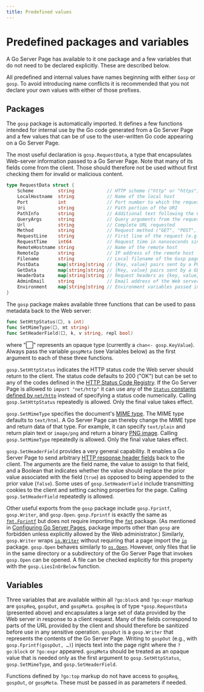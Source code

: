 ```yaml
---
title: Predefined values
---
```


Predefined packages and variables
=================================

A Go Server Page has available to it one package and a few variables that do not need to be declared explicitly.  These are described below.

All predefined and internal values have names beginning with either `Gosp` or `gosp`.  To avoid introducing name conflicts it is recommended that you not declare your own values with either of those prefixes.

Packages
--------

The `gosp` package is automatically imported.  It defines a few functions intended for internal use by the Go code generated from a Go Server Page and a few values that can be of use to the user-written Go code appearing on a Go Server Page.

The most useful declaration is `gosp.RequestData`, a type that encapsulates Web-server information passed to a Go Server Page.  Note that many of its fields come from the client.  Those should therefore not be used without first checking them for invalid or malicious content.
```go
type RequestData struct {
	Scheme         string            // HTTP scheme ("http" or "https")
	LocalHostname  string            // Name of the local host
	Port           int               // Port number to which the request was issued
	Uri            string            // Path portion of the URI
	PathInfo       string            // Additional text following the Gosp filename
	QueryArgs      string            // Query arguments from the request
	Url            string            // Complete URL requested
	Method         string            // Request method ("GET", "POST", etc.)
	RequestLine    string            // First line of the request (e.g., "GET / HTTP/1.1")
	RequestTime    int64             // Request time in nanoseconds since the Unix epoch
	RemoteHostname string            // Name of the remote host
	RemoteIp       string            // IP address of the remote host
	Filename       string            // Local filename of the Gosp page
	PostData       map[string]string // {Key, value} pairs sent by a POST request
	GetData        map[string]string // {Key, value} pairs sent by a GET request (parsed version of QueryArgs)
	HeaderData     map[string]string // Request headers as {key, value} pairs
	AdminEmail     string            // Email address of the Web server administrator
	Environment    map[string]string // Environment variables passed in from the server
}
```

The `gosp` package makes available three functions that can be used to pass metadata back to the Web server:
```go
func SetHttpStatus(⬜, s int)
func SetMimeType(⬜, mt string)
func SetHeaderField(⬜, k, v string, repl bool)
```
where "⬜" represents an opaque type (currently a `chan<- gosp.KeyValue`).  Always pass the variable `gospMeta` (see Variables below) as the first argument to each of these three functions.

`gosp.SetHttpStatus` indicates the HTTP status code the Web server should return to the client.  The status code defaults to 200 ("OK") but can be set to any of the codes defined in the [HTTP Status Code Registry](https://www.iana.org/assignments/http-status-codes/http-status-codes.xhtml).  If the Go Server Page is allowed to `import "net/http"` it can use any of the [`Status` constants defined by `net/http`](https://golang.org/pkg/net/http/#pkg-constants) instead of specifying a status code numerically.  Calling `gosp.SetHttpStatus` repeatedly is allowed.  Only the final value takes effect.

`gosp.SetMimeType` specifies the document's [MIME type](https://en.wikipedia.org/wiki/Media_type).  The MIME type defaults to `text/html`.  A Go Server Page can thereby change the MIME type and return data of that type.  For example, it can specify `text/plain` and return plain text or `image/png` and return a binary [PNG image](https://en.wikipedia.org/wiki/Portable_Network_Graphics).  Calling `gosp.SetMimeType` repeatedly is allowed.  Only the final value takes effect.

`gosp.SetHeaderField` provides a very general capability.  It enables a Go Server Page to send arbitrary [HTTP response header fields](https://en.wikipedia.org/wiki/List_of_HTTP_header_fields#Standard_response_fields) back to the client.  The arguments are the field name, the value to assign to that field, and a Boolean that indicates whether the value should replace the prior value associated with the field (`true`) as opposed to being appended to the prior value (`false`).  Some uses of `gosp.SetHeaderField` include transmitting cookies to the client and setting caching properties for the page.  Calling `gosp.SetHeaderField` repeatedly is allowed.

Other useful exports from the `gosp` package include `gosp.Fprintf`, `gosp.Writer`, and `gosp.Open`.  `gosp.Fprintf` is exactly the same as [`fmt.Fprintf`](https://golang.org/pkg/fmt/#Fprintf) but does not require importing the [`fmt`](https://golang.org/pkg/fmt) package.  (As mentioned in [Configuring Go Server Pages](configure.md), package imports other than `gosp` are forbidden unless explicitly allowed by the Web administrator.)  Similarly, `gosp.Writer` wraps [`io.Writer`](https://golang.org/pkg/io/#Writer) without requiring that a page import the [`io`](https://golang.org/pkg/io) package.  `gosp.Open` behaves similarly to [`os.Open`](https://golang.org/pkg/os/#Open).  However, only files that lie in the same directory or a subdirectory of the Go Server Page that invokes `gosp.Open` can be opened.  A file can be checked explicitly for this property with the `gosp.LiesInOrBelow` function.

Variables
---------

Three variables that are available within all `?go:block` and `?go:expr` markup are `gospReq`, `gospOut`, and `gospMeta`.  `gospReq` is of type `*gosp.RequestData` (presented above) and encapsulates a large set of data provided by the Web server in response to a client request.  Many of the fields correspond to parts of the URL provided by the client and should therefore be sanitized before use in any sensitive operation.  `gospOut` is a `gosp.Writer` that represents the contents of the Go Server Page.  Writing to `gospOut` (e.g., with `gosp.Fprintf(gospOut, …)`) injects text into the page right where the `?go:block` or `?go:expr` appeared.  `gospMeta` should be treated as an opaque value that is needed only as the first argument to `gosp.SetHttpStatus`, `gosp.SetMimeType`, and `gosp.SetHeaderField`.

Functions defined by `?go:top` markup do not have access to `gospReq`, `gospOut`, or `gospMeta`.  These must be passed in as parameters if needed.
